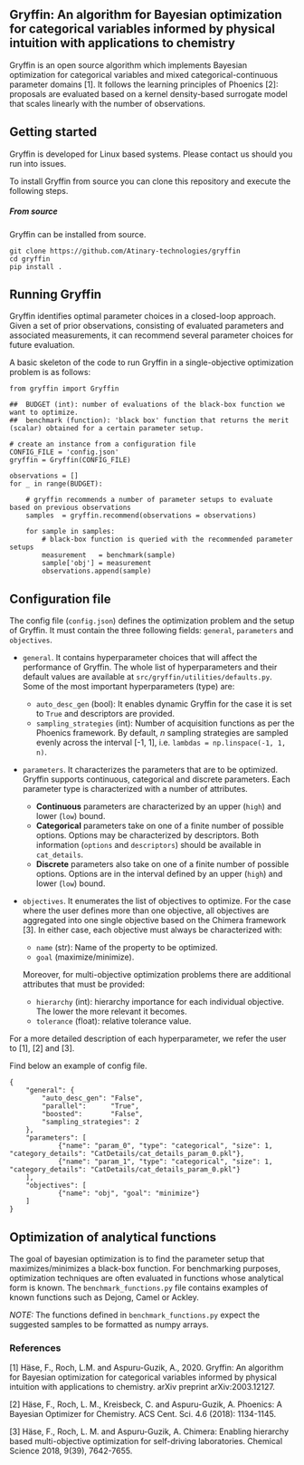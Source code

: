 ## Gryffin: An algorithm for Bayesian optimization for categorical variables informed by physical intuition with applications to chemistry

Gryffin is an open source algorithm which implements Bayesian optimization for categorical variables and mixed categorical-continuous parameter domains [1]. It follows the learning principles of Phoenics [2]: proposals are evaluated based on a kernel density-based surrogate model that scales linearly with the number of observations.


## Getting started

Gryffin is developed for Linux based systems. Please contact us should you run into issues.

To install Gryffin from source you can clone this repository and execute the following steps.

##### From source 

Gryffin can be installed from source. 
```
git clone https://github.com/Atinary-technologies/gryffin
cd gryffin 
pip install .
```

## Running Gryffin

Gryffin identifies optimal parameter choices in a closed-loop approach. Given a set of prior observations, consisting of evaluated parameters and associated measurements, it can recommend several parameter choices for future evaluation.

A basic skeleton of the code to run Gryffin in a single-objective optimization problem is as follows:
```
from gryffin import Gryffin

##  BUDGET (int): number of evaluations of the black-box function we want to optimize.
##  benchmark (function): 'black box' function that returns the merit (scalar) obtained for a certain parameter setup.

# create an instance from a configuration file
CONFIG_FILE = 'config.json'
gryffin = Gryffin(CONFIG_FILE)

observations = []
for _ in range(BUDGET):

    # gryffin recommends a number of parameter setups to evaluate based on previous observations
    samples  = gryffin.recommend(observations = observations)
   
    for sample in samples:
        # black-box function is queried with the recommended parameter setups 
        measurement   = benchmark(sample)
        sample['obj'] = measurement
        observations.append(sample)
```

## Configuration file

The config file (`config.json`) defines the optimization problem and the setup of Gryffin. It must contain the three following fields: `general`, `parameters` and `objectives`.

- `general`. It contains hyperparameter choices that will affect the performance of Gryffin. The whole list of hyperparameters and their default values are available at `src/gryffin/utilities/defaults.py`. Some of the most important hyperparameters (type) are:
    - `auto_desc_gen` (bool): It enables dynamic Gryffin for the case it is set to `True` and descriptors are provided.
    - `sampling_strategies` (int): Number of acquisition functions as per the Phoenics framework. By default, *n* sampling strategies are sampled evenly across the interval [-1, 1], i.e. `lambdas = np.linspace(-1, 1, n)`.

- `parameters`. It characterizes the parameters that are to be optimized. Gryffin supports continuous, categorical and discrete parameters. Each parameter type is characterized with a number of attributes.

    - **Continuous** parameters are characterized by an upper (`high`) and lower (`low`) bound.
    - **Categorical** parameters take on one of a finite number of possible options. Options may be characterized by descriptors. Both information (`options` and `descriptors`) should be available in `cat_details`.
    - **Discrete** parameters also take on one of a finite number of possible options. Options are in the interval defined by an upper (`high`) and lower (`low`) bound.

- `objectives`. It enumerates the list of objectives to optimize. For the case where the user defines more than one objective, all objectives are aggregated into one single objective based on the Chimera framework [3]. In either case, each objective must always be characterized with:
    - `name` (str): Name of the property to be optimized.
    - `goal` (maximize/minimize).

    Moreover, for multi-objective optimization problems there are additional attributes that must be provided:
    - `hierarchy` (int): hierarchy importance for each individual objective. The lower the more relevant it becomes.
    - `tolerance` (float): relative tolerance value.

For a more detailed description of each hyperparameter, we refer the user to [1], [2] and [3].

Find below an example of config file.
```
{
	"general": {
		"auto_desc_gen": "False",
		"parallel":      "True",
		"boosted":       "False",
		"sampling_strategies": 2
	},
	"parameters": [
			{"name": "param_0", "type": "categorical", "size": 1, "category_details": "CatDetails/cat_details_param_0.pkl"},
			{"name": "param_1", "type": "categorical", "size": 1, "category_details": "CatDetails/cat_details_param_0.pkl"}
	],
	"objectives": [
			{"name": "obj", "goal": "minimize"}
    ]
}
```

## Optimization of analytical functions

The goal of bayesian optimization is to find the parameter setup that maximizes/minimizes a black-box function. For benchmarking purposes, optimization techniques are often evaluated in functions whose analytical form is known. The `benchmark_functions.py` file contains examples of known functions such as Dejong, Camel or Ackley.

*NOTE:* The functions defined in `benchmark_functions.py` expect the suggested samples to be formatted as numpy arrays. 

### References
[1] Häse, F., Roch, L.M. and Aspuru-Guzik, A., 2020. Gryffin: An algorithm for Bayesian optimization for categorical variables informed by physical intuition with applications to chemistry. arXiv preprint arXiv:2003.12127.

[2] Häse, F., Roch, L. M., Kreisbeck, C. and  Aspuru-Guzik, A. Phoenics: A Bayesian Optimizer for Chemistry. ACS Cent. Sci. 4.6 (2018): 1134-1145.

[3] Häse, F., Roch, L. M. and  Aspuru-Guzik, A. Chimera: Enabling hierarchy based multi-objective optimization for self-driving laboratories. Chemical Science 2018, 9(39), 7642-7655.

